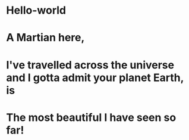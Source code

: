 # Hello-world
# A Martian here,

# I've travelled across the universe and I gotta admit your planet Earth, is
# The most beautiful I have seen so far!

